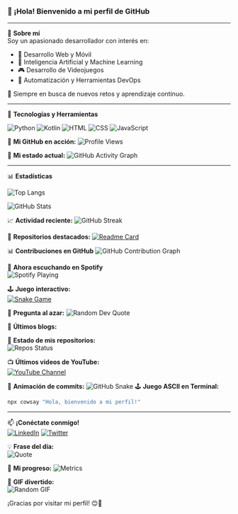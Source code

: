 ### 👋 ¡Hola! Bienvenido a mi perfil de GitHub

---

🌟 **Sobre mí**  
Soy un apasionado desarrollador con interés en:
- 🚀 Desarrollo Web y Móvil
- 🤖 Inteligencia Artificial y Machine Learning
- 🎮 Desarrollo de Videojuegos
- 🔧 Automatización y Herramientas DevOps

📍 Siempre en busca de nuevos retos y aprendizaje continuo.

---

🔧 **Tecnologías y Herramientas**  

![Python](https://img.shields.io/badge/-Python-3776AB?style=flat-square&logo=python&logoColor=white)
![Kotlin](https://img.shields.io/badge/-Kotlin-0095D5?style=flat-square&logo=kotlin&logoColor=white)
![HTML](https://img.shields.io/badge/-HTML-E34F26?style=flat-square&logo=html5&logoColor=white)
![CSS](https://img.shields.io/badge/-CSS-1572B6?style=flat-square&logo=css3&logoColor=white)
![JavaScript](https://img.shields.io/badge/-JavaScript-F7DF1E?style=flat-square&logo=javascript&logoColor=black)

🎨 **Mi GitHub en acción:**
![Profile Views](https://komarev.com/ghpvc/?username=tu_usuario&label=Visitas&color=blue&style=flat-square)

🔄 **Mi estado actual:**
![GitHub Activity Graph](https://github-readme-activity-graph.vercel.app/graph?username=tu_usuario&theme=dracula)

---

📊 **Estadísticas**  

![Top Langs](https://github-readme-stats.vercel.app/api/top-langs/?username=tu_usuario&layout=compact&theme=radical)

![GitHub Stats](https://github-readme-stats.vercel.app/api?username=tu_usuario&show_icons=true&theme=radical)

📈 **Actividad reciente:**
![GitHub Streak](https://github-readme-streak-stats.herokuapp.com/?user=tu_usuario&theme=radical)

📌 **Repositorios destacados:**
[![Readme Card](https://github-readme-stats.vercel.app/api/pin/?username=tu_usuario&repo=nombre_repo&theme=radical)](https://github.com/tu_usuario/nombre_repo)

📊 **Contribuciones en GitHub**
![GitHub Contribution Graph](https://github-readme-activity-graph.vercel.app/graph?username=tu_usuario&theme=radical)

🎵 **Ahora escuchando en Spotify**  
![Spotify Playing](https://novatorem.vercel.app/api/spotify)

🕹 **Juego interactivo:**  
[![Snake Game](https://github.com/tu_usuario/tu_usuario/raw/output/github-contribution-grid-snake.svg)](https://github.com/tu_usuario)

💬 **Pregunta al azar:**
![Random Dev Quote](https://github-readme-quotable.vercel.app/api?theme=radical)

📝 **Últimos blogs:**
<!-- BLOG-POST-LIST:START -->
<!-- BLOG-POST-LIST:END -->

📡 **Estado de mis repositorios:**  
![Repos Status](https://github-readme-stats.vercel.app/api?username=tu_usuario&show_icons=true&include_all_commits=true&count_private=true&theme=radical)

📺 **Últimos videos de YouTube:**  
[![YouTube Channel](https://img.shields.io/badge/-YouTube-FF0000?style=flat-square&logo=youtube&logoColor=white)](https://www.youtube.com/c/tu_canal)
<!-- YOUTUBE-VIDEOS-LIST:START -->
<!-- YOUTUBE-VIDEOS-LIST:END -->

🐍 **Animación de commits:**
![GitHub Snake](https://github.com/erneupa/erneupa/blob/output/github-contribution-grid-snake.svg)
🕹 **Juego ASCII en Terminal:**  
```bash
npx cowsay "Hola, bienvenido a mi perfil!"
```

---

📫 **¡Conéctate conmigo!**  
[![LinkedIn](https://img.shields.io/badge/-LinkedIn-0077B5?style=flat-square&logo=linkedin&logoColor=white)](https://linkedin.com/in/tu_perfil)
[![Twitter](https://img.shields.io/badge/-Twitter-1DA1F2?style=flat-square&logo=twitter&logoColor=white)](https://twitter.com/tu_usuario)

💡 **Frase del día:**  
![Quote](https://quotes-github-readme.vercel.app/api?type=horizontal&theme=radical)

🚀 **Mi progreso:**
![Metrics](https://github-readme-metrics.vercel.app/api?username=tu_usuario&theme=radical)

🔮 **GIF divertido:**  
![Random GIF](https://media.giphy.com/media/13HgwGsXF0aiGY/giphy.gif)

¡Gracias por visitar mi perfil! 😊🚀
